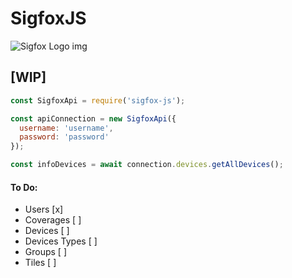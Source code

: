 # SigfoxJS

![Sigfox Logo img](https://temp.iotdk.dk/wp-content/uploads/2018/01/Sigfox_Logo_RGB_R-300x175.png )

## [WIP]

```javascript
const SigfoxApi = require('sigfox-js');

const apiConnection = new SigfoxApi({
  username: 'username',
  password: 'password'
});

const infoDevices = await connection.devices.getAllDevices();
```

#### To Do:

- Users [x]
- Coverages [ ]
- Devices [ ]
- Devices Types [ ]
- Groups [ ]
- Tiles [ ]

